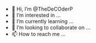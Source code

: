 - 👋 Hi, I’m @TheDeCOderP
- 👀 I’m interested in ...
- 🌱 I’m currently learning ...
- 💞️ I’m looking to collaborate on ...
- 📫 How to reach me ...

<!---
TheDeCOderP/TheDeCOderP is a ✨ special ✨ repository because its `README.md` (this file) appears on your GitHub profile.
You can click the Preview link to take a look at your changes.
--->
